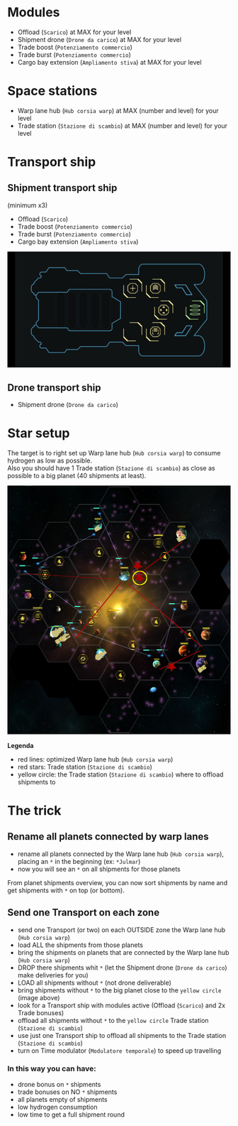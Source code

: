 # Modules
- Offload (`Scarico`) at MAX for your level
- Shipment drone (`Drone da carico`) at MAX for your level
- Trade boost (`Potenziamento commercio`)
- Trade burst (`Potenziamento commercio`)
- Cargo bay extension (`Ampliamento stiva`) at MAX for your level

# Space stations
- Warp lane hub (`Hub corsia warp`) at MAX (number and level) for your level
- Trade station (`Stazione di scambio`) at MAX (number and level) for your level



# Transport ship

## Shipment transport ship
(minimum x3)

- Offload (`Scarico`)
- Trade boost (`Potenziamento commercio`)
- Trade burst (`Potenziamento commercio`)
- Cargo bay extension (`Ampliamento stiva`)

![](images/125614.png)

## Drone transport ship
- Shipment drone (`Drone da carico`)



# Star setup
The target is to right set up Warp lane hub (`Hub corsia warp`) to consume hydrogen as low as possible.  
Also you should have 1 Trade station (`Stazione di scambio`) as close as possible to a big planet (40 shipments at least).

![](images/836C3536_2.PNG)

**Legenda**
- red lines: optimized Warp lane hub (`Hub corsia warp`)
- red stars: Trade station (`Stazione di scambio`)
- yellow circle: the Trade station (`Stazione di scambio`) where to offload shipments to 



# The trick

## Rename all planets connected by warp lanes
- rename all planets connected by the Warp lane hub (`Hub corsia warp`), placing an `*` in the beginning (ex: `*Julmar`)  
- now you will see an `*` on all shipments for those planets

From planet shipments overview, you can now sort shipments by name and get shipments with `*` on top (or bottom). 

## Send one Transport on each zone
- send one Transport (or two) on each OUTSIDE zone the Warp lane hub (`Hub corsia warp`)
- load ALL the shipments from those planets
- bring the shipments on planets that are connected by the Warp lane hub (`Hub corsia warp`)
- DROP there shipments whit `*` (let the Shipment drone (`Drone da carico`) make deliveries for you)
- LOAD all shipments without `*` (not drone deliverable)
- bring shipments without `*` to the big planet close to the `yellow circle` (image above)
- look for a Transport ship with modules active (Offload (`Scarico`) and 2x Trade bonuses)
- offload all shipments without `*` to the `yellow circle` Trade station (`Stazione di scambio`)
- use just one Transport ship to offload all shipments to the Trade station (`Stazione di scambio`)
- turn on Time modulator (`Modulatore temporale`) to speed up travelling

### In this way you can have:
- drone bonus on `*` shipments
- trade bonuses on NO `*` shipments
- all planets empty of shipments
- low hydrogen consumption
- low time to get a full shipment round
